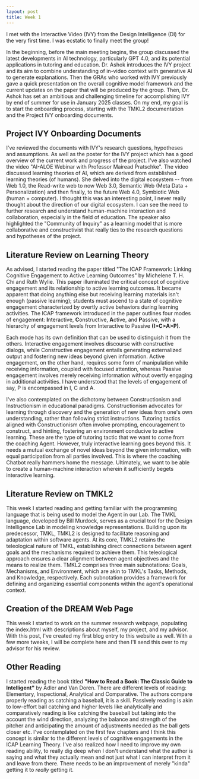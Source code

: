 ```yaml
---
layout: post
title: Week 1
---
```

I met with the Interactive Video (IVY) from the Design Intelligence (DI) for the very first time. I was ecstatic to finally meet the group! 

In the beginning, before the main meeting begins, the group discussed the latest developments in AI technology, particularly GPT 4.0, and its potential applications in tutoring and education. Dr. Ashok introduces the IVY project and its aim to combine understanding of in-video context with generative AI to generate explanations. Then the GRAs who worked with IVY previously gave a quick presentation on the overall cognitive model framework and the current updates on the paper that will be produced by the group. Then, Dr. Ashok has set an ambitious and challenging timeline for accomplishing IVY by end of summer for use in January 2025 classes. On my end, my goal is to start the onboarding process, starting with the TMKL2 documentation and the Project IVY onboarding documents.

## Project IVY Onboarding Documents 
I've reviewed the documents with IVY's research questions, hypotheses and assumptions. As well as the poster for the IVY project which has a good overview of the current work and progress of the project.  I've also watched the video "AI-ALOE Webinar with Professor Mairead Pratschke". The video discussed learning theories of AI, which are derived from established learning theories (of humans). She delved into the digital ecosystem -- from Web 1.0, the Read-write web to now Web 3.0, Semantic Web (Meta Data + Personalization) and then finally, to the future Web 4.0, Symbiotic Web (human + computer). I thought this was an interesting point, I never really thought about the direction of our digital ecosystem. I can see the need to further research and understand human-machine interaction and collaboration, especially in the field of education. The speaker also highlighted the "Community of Inquiry" as a learning model that is more collaborative and constructivist that really ties to the research questions and hypotheses of the project.

## Literature Review on Learning Theory 
As advised, I started reading the paper titled "The ICAP Framework: Linking Cognitive Engagement to Active Learning Outcomes" by Michelene T. H. Chi and Ruth Wylie. This paper illuminated the critical concept of cognitive engagement and its relationship to active learning outcomes. It became apparent that doing anything else but receiving learning materials isn't enough (passive learning); students must ascend to a state of cognitive engagement characterized by overtly active behaviors during learning activities. The ICAP framework introduced in the paper outlines four modes of engagement: **I**nteractive, **C**onstructive, **A**ctive, and **P**assive, with a hierarchy of engagement levels from Interactive to Passive **(I>C>A>P)**.

Each mode has its own definition that can be used to distinguish it from the others. Interactive engagement involves discourse with constructive dialogs, while Constructive engagement entails generating externalized output and fostering new ideas beyond given information. Active engagement, on the other hand, requires some form of manipulation while receiving information, coupled with focused attention, whereas Passive engagement involves merely receiving information without overtly engaging in additional activities. I have understood that the levels of engagement of say, P is encompassed in I, C and A. 

I've also contemplated on the dichotomy between Constructionism and Instructionism in educational paradigms. Constructionism advocates for learning through discovery and the generation of new ideas from one's own understanding, rather than following strict instructions. Tutoring tactics aligned with Constructionism often involve prompting, encouragement to construct, and hinting, fostering an environment conducive to active learning. These are the type of tutoring tactic that we want to come from the coaching Agent. However, truly interactive learning goes beyond this. It needs a mutual exchange of novel ideas beyond the given information, with equal participation from all parties involved. This is where the coaching Chatbot really hammers home the message. Ultimately, we want to be able to create a human-machine interaction wherein it sufficiently begets interactive learning.

## Literature Review on TMKL2 
This week I started reading and getting familiar with the programming language that is being used to model the Agent in our Lab.  The TMKL language, developed by Bill Murdock, serves as a crucial tool for the Design Intelligence Lab in modeling knowledge representations. Building upon its predecessor, TMKL, TMKL2 is designed to facilitate reasoning and adaptation within software agents. At its core, TMKL2 retains the teleological nature of TMKL, establishing direct connections between agent goals and the mechanisms required to achieve them. This teleological approach ensures a clear alignment between agent objectives and the means to realize them. TMKL2 comprises three main subnotations: Goals, Mechanisms, and Environment, which are akin to TMKL's Tasks, Methods, and Knowledge, respectively. Each subnotation provides a framework for defining and organizing essential components within the agent's operational context. 

## Creation of the DREAM Web Page 
This week I started to work on the summer research webpage, populating the index.html with descriptions about myself, my project, and my advisor. With this post, I've created my first blog entry to this website as well. With a few more tweaks, I will be complete here and then I'll send this over to my advisor for his review. 

## Other Reading
I started reading the book titled **"How to Read a Book: The Classic Guide to Intelligent"** by Adler and Van Doren. There are different levels of reading: Elementary, Inspectional, Analytical and Comparative. The authors compare properly reading as catching a baseball, it is a skill. Passively reading is akin to low-effort ball catching and higher levels like analytically and comparatively reading is like catching the baseball but taking into the account the wind direction, analyzing the balance and strength of the pitcher and anticipating the amount of adjustments needed as the ball gets closer etc. I've contemplated on the first few chapters and I think this concept is similar to the different levels of cognitive engagements in the ICAP Learning Theory. I've also realized how I need to improve my own reading ability, to really dig deep when I don't understand what the author is saying and what they actually mean and not just what I can interpret from it and leave from there. There needs to be an improvement of merely "kinda" getting it to _really_ getting it.
